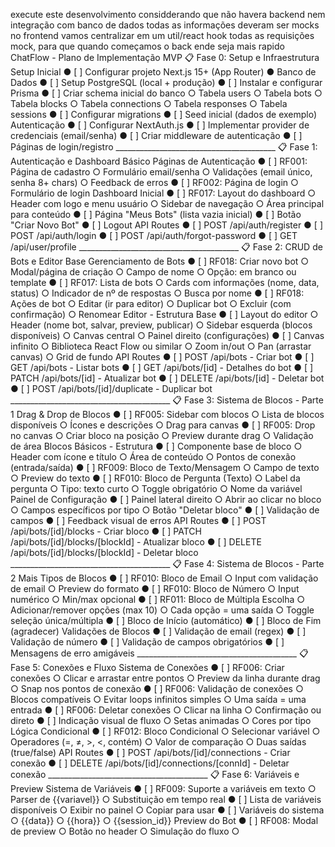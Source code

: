 execute este desenvolvimento considderando que não havera backend nem integração com banco de dados  todas as informações deveram ser mocks no frontend vamos centralizar em um util/react hook todas as requisições mock, para que quando começamos o back ende seja mais rapido ChatFlow - Plano de Implementação MVP 📋 Fase 0: Setup e Infraestrutura Setup Inicial ●	[ ] Configurar projeto Next.js 15+ (App Router) ●	 Banco de Dados ●	[ ] Setup PostgreSQL (local + produção) ●	[ ] Instalar e configurar Prisma ●	[ ] Criar schema inicial do banco ○	Tabela users ○	Tabela bots ○	Tabela blocks ○	Tabela connections ○	Tabela responses ○	Tabela sessions ●	[ ] Configurar migrations ●	[ ] Seed inicial (dados de exemplo) Autenticação ●	[ ] Configurar NextAuth.js ●	[ ] Implementar provider de credenciais (email/senha) ●	[ ] Criar middleware de autenticação ●	[ ] Páginas de login/registro  ________________________________________ 📋 Fase 1: Autenticação e Dashboard Básico Páginas de Autenticação ●	[ ] RF001: Página de cadastro ○	Formulário email/senha ○	Validações (email único, senha 8+ chars) ○	Feedback de erros ●	[ ] RF002: Página de login ○	Formulário de login  Dashboard Inicial ●	[ ] RF017: Layout do dashboard ○	Header com logo e menu usuário ○	Sidebar de navegação ○	Área principal para conteúdo ●	[ ] Página "Meus Bots" (lista vazia inicial) ●	[ ] Botão "Criar Novo Bot" ●	[ ] Logout API Routes ●	[ ] POST /api/auth/register ●	[ ] POST /api/auth/login ●	[ ] POST /api/auth/forgot-password ●	[ ] GET /api/user/profile ________________________________________ 📋 Fase 2: CRUD de Bots e Editor Base Gerenciamento de Bots ●	[ ] RF018: Criar novo bot ○	Modal/página de criação ○	Campo de nome ○	Opção: em branco ou template ●	[ ] RF017: Lista de bots ○	Cards com informações (nome, data, status) ○	Indicador de nº de respostas ○	Busca por nome ●	[ ] RF018: Ações de bot ○	Editar (ir para editor) ○	Duplicar bot ○	Excluir (com confirmação) ○	Renomear Editor - Estrutura Base ●	[ ] Layout do editor ○	Header (nome bot, salvar, preview, publicar) ○	Sidebar esquerda (blocos disponíveis) ○	Canvas central ○	Painel direito (configurações) ●	[ ] Canvas infinito ○	Biblioteca React Flow ou similar ○	Zoom in/out ○	Pan (arrastar canvas) ○	Grid de fundo API Routes ●	[ ] POST /api/bots - Criar bot ●	[ ] GET /api/bots - Listar bots ●	[ ] GET /api/bots/[id] - Detalhes do bot ●	[ ] PATCH /api/bots/[id] - Atualizar bot ●	[ ] DELETE /api/bots/[id] - Deletar bot ●	[ ] POST /api/bots/[id]/duplicate - Duplicar bot ________________________________________ 📋 Fase 3: Sistema de Blocos - Parte 1 Drag & Drop de Blocos ●	[ ] RF005: Sidebar com blocos ○	Lista de blocos disponíveis ○	Ícones e descrições ○	Drag para canvas ●	[ ] RF005: Drop no canvas ○	Criar bloco na posição ○	Preview durante drag ○	Validação de área Blocos Básicos - Estrutura ●	[ ] Componente base de bloco ○	Header com ícone e título ○	Área de conteúdo ○	Pontos de conexão (entrada/saída) ●	[ ] RF009: Bloco de Texto/Mensagem ○	Campo de texto ○	Preview do texto ●	[ ] RF010: Bloco de Pergunta (Texto) ○	Label da pergunta ○	Tipo: texto curto ○	Toggle obrigatório ○	Nome da variável Painel de Configuração ●	[ ] Painel lateral direito ○	Abrir ao clicar no bloco ○	Campos específicos por tipo ○	Botão "Deletar bloco" ●	[ ] Validação de campos ●	[ ] Feedback visual de erros API Routes ●	[ ] POST /api/bots/[id]/blocks - Criar bloco ●	[ ] PATCH /api/bots/[id]/blocks/[blockId] - Atualizar bloco ●	[ ] DELETE /api/bots/[id]/blocks/[blockId] - Deletar bloco ________________________________________ 📋 Fase 4: Sistema de Blocos - Parte 2 Mais Tipos de Blocos ●	[ ] RF010: Bloco de Email ○	Input com validação de email ○	Preview do formato ●	[ ] RF010: Bloco de Número ○	Input numérico ○	Min/max opcional ●	[ ] RF011: Bloco de Múltipla Escolha ○	Adicionar/remover opções (max 10) ○	Cada opção = uma saída ○	Toggle seleção única/múltipla ●	[ ] Bloco de Início (automático) ●	[ ] Bloco de Fim (agradecer) Validações de Blocos ●	[ ] Validação de email (regex) ●	[ ] Validação de número ●	[ ] Validação de campos obrigatórios ●	[ ] Mensagens de erro amigáveis ________________________________________ 📋 Fase 5: Conexões e Fluxo Sistema de Conexões ●	[ ] RF006: Criar conexões ○	Clicar e arrastar entre pontos ○	Preview da linha durante drag ○	Snap nos pontos de conexão ●	[ ] RF006: Validação de conexões ○	Blocos compatíveis ○	Evitar loops infinitos simples ○	Uma saída = uma entrada ●	[ ] RF006: Deletar conexões ○	Clicar na linha ○	Confirmação ou direto ●	[ ] Indicação visual de fluxo ○	Setas animadas ○	Cores por tipo Lógica Condicional ●	[ ] RF012: Bloco Condicional ○	Selecionar variável ○	Operadores (=, ≠, >, <, contém) ○	Valor de comparação ○	Duas saídas (true/false) API Routes ●	[ ] POST /api/bots/[id]/connections - Criar conexão ●	[ ] DELETE /api/bots/[id]/connections/[connId] - Deletar conexão ________________________________________ 📋 Fase 6: Variáveis e Preview Sistema de Variáveis ●	[ ] RF009: Suporte a variáveis em texto ○	Parser de {{variavel}} ○	Substituição em tempo real ●	[ ] Lista de variáveis disponíveis ○	Exibir no painel ○	Copiar para usar ●	[ ] Variáveis do sistema ○	{{data}} ○	{{hora}} ○	{{session_id}} Preview do Bot ●	[ ] RF008: Modal de preview ○	Botão no header ○	Simulação do fluxo ○	